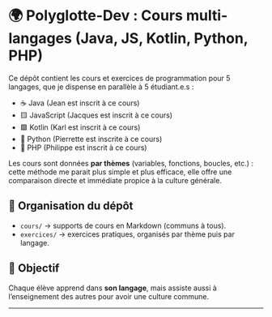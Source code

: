 # 🌍 Polyglotte-Dev : Cours multi-langages (Java, JS, Kotlin, Python, PHP)

Ce dépôt contient les cours et exercices de programmation pour 5 langages, que je dispense en parallèle à 5 étudiant.e.s :

- ☕ Java (Jean est inscrit à ce cours)
- 🟨 JavaScript (Jacques est inscrit à ce cours)
- 🟪 Kotlin (Karl est inscrit à ce cours)
- 🐍 Python (Pierrette est inscrite à ce cours)
- 🐘 PHP (Philippe est inscrit à ce cours)

Les cours sont données **par thèmes** (variables, fonctions, boucles, etc.) : cette méthode me parait plus simple et plus efficace, elle offre une comparaison directe et immédiate propice à la culture générale.

## 📂 Organisation du dépôt

- `cours/` → supports de cours en Markdown (communs à tous).
- `exercices/` → exercices pratiques, organisés par thème puis par langage.

## 🚀 Objectif
Chaque élève apprend dans **son langage**, mais assiste aussi à l’enseignement des autres pour avoir une culture commune.

---
